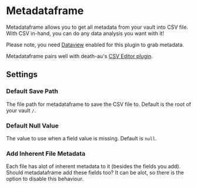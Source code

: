 # Metadataframe

Metadataframe allows you to get all metadata from your vault into CSV file.
With CSV in-hand, you can do any data analysis you want with it!

Please note, you need [Dataview](https://github.com/blacksmithgu/obsidian-dataview) enabled for this plugin to grab metadata.

Metadataframe pairs well with death-au's [CSV Editor plugin](https://github.com/deathau/csv-obsidian).

## Settings

### Default Save Path

The file path for metadataframe to save the CSV file to. Default is the root of your vault `/`.

### Default Null Value

The value to use when a field value is missing. Default is `null`.

### Add Inherent File Metadata

Each file has alot of inherent metadata to it (besides the fields you add). Should metadataframe add these fields too? It can be alot, so there is the option to disable this behaviour.
